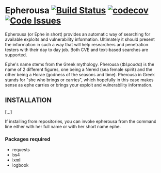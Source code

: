 # Epherousa [![Build Status](https://travis-ci.com/Sinderella/epherousa.svg?token=8Z4yehRhLixppVCDLLLp&branch=master)](https://travis-ci.com/Sinderella/epherousa) [![codecov](https://codecov.io/gh/Sinderella/epherousa/branch/master/graph/badge.svg?token=cD3Vt8lGow)](https://codecov.io/gh/Sinderella/epherousa) [![Code Issues](https://www.quantifiedcode.com/api/v1/project/42926095c43b41a294fa8bb8ad183dd5/badge.svg)](https://www.quantifiedcode.com/app/project/42926095c43b41a294fa8bb8ad183dd5)



Epherousa (or Ephe in short) provides an automatic way of searching for available exploits and vulnerability information. Ultimately it should present the information in such a way that will help researchers and penetration testers with their day to day job. Both CVE and text-based searches are supported.

Ephe's name stems from the Greek mythology. Pherousa (Φέρουσα) is the name of 2 different figures, one being a Nereid (sea female spirit) and the other being a Horae (godness of the seasons and time). Pherousa in Greek stands for "she who brings or carries", which hopefully in this case makes sense as ephe carries or brings your exploit and vulnerability information.

## INSTALLATION

[...]

If installing from repositories, you can invoke epherousa from the command line either with her full name or with her short name ephe.

### Packages required
* requests
* bs4
* lxml
* logbook
